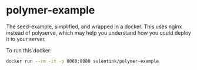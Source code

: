 # polymer-example
The seed-example, simplified, and wrapped in a docker.
This uses nginx instead of polyserve,
which may help you understand how you could deploy it to your server.


To run this docker:
```bash
docker run --rm -it -p 8080:8080 svlentink/polymer-example
```
